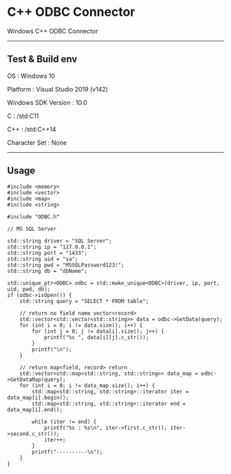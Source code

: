 # C++ ODBC Connector

Windows C++ ODBC Connector

-----------------------

## Test & Build env

OS : Windows 10

Platform : Visual Studio 2019 (v142)

Windows SDK Version : 10.0

C : /std:C11

C++ : /std:C++14

Character Set : None

-----------------------

## Usage

```text
#include <memory>
#include <vector>
#include <map>
#include <string>

#include "ODBC.h"

// MS SQL Server

std::string driver = "SQL Server";
std::string ip = "127.0.0.1";
std::string port = "1433";
std::string uid = "sa";
std::string pwd = "MSSQLPassword123!";
std::string db = "dbName";

std::unique_ptr<ODBC> odbc = std::make_unique<ODBC>(driver, ip, port, uid, pwd, db);
if (odbc->isOpen()) {
    std::string query = "SELECT * FROM table";

    // return no field name vector<record>
    std::vector<std::vector<std::string>> data = odbc->GetData(query);
    for (int i = 0; i != data.size(); i++) {
        for (int j = 0; j != data[i].size(); j++) {
            printf("%s ", data[i][j].c_str());
        }
        printf("\n");
    }

    // return map<field, record> return
    std::vector<std::map<std::string, std::string>> data_map = odbc->GetDataMap(query);
    for (int i = 0; i != data_map.size(); i++) {
        std::map<std::string, std::string>::iterator iter = data_map[i].begin();
        std::map<std::string, std::string>::iterator end = data_map[i].end();
        
        while (iter != end) {
            printf("%s : %s\n", iter->first.c_str(), iter->second.c_str());
            iter++;
        }
        printf("----------\n");
    }
}
```
